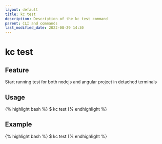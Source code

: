 ```yaml
---
layout: default
title: kc test
description: Description of the kc test command
parent: CLI and commands
last_modified_date: 2022-08-29 14:30
---
```


# kc test

## Feature

Start running test for both nodejs and angular project in detached terminals

## Usage

{% highlight bash %}
$ kc test
{% endhighlight %}

## Example

{% highlight bash %}
$ kc test
{% endhighlight %}
